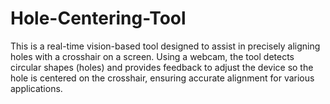 # Hole-Centering-Tool
This is a real-time vision-based tool designed to assist in precisely aligning holes with a crosshair on a screen. Using a webcam, the tool detects circular shapes (holes) and provides feedback to adjust the device so the hole is centered on the crosshair, ensuring accurate alignment for various applications.
